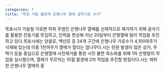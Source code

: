 ```yaml
---
categories: f
title: "목포 가을 불청객 은행나무 열매 굴착기로 수거"
---
```

목포시가 가을철 가로변 악취 주범인 은행나무 열매를 선제적으로 제거하기 위해 굴삭기를 활용한 진동기를 투입하고, 인력을 편성해 지난 20일부터 은행열매 털이 작업을 추진하고 있다.목포시에는 양을로, 백년로 등 24개 구간에 은행나무 가로수가 4,100여주가 식재돼 있는데 이중 1천여주가 열매가 열리는 암나무다.시는 민원 발생이 많은 상가, 주택가 등을 중심으로 은행열매 사전제거를 통한 시민 불편 최소화를 위해 1차 은행털이 작업을 실시했으며, 열매가 무르익는 10월 말경에 2차 작업을 추진할 방침이다.시는 채취한 은행나무 열매의 중